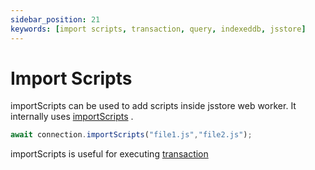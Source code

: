 ```yaml
---
sidebar_position: 21
keywords: [import scripts, transaction, query, indexeddb, jsstore]
---
```


# Import Scripts

importScripts can be used to add scripts inside jsstore web worker. It internally uses [importScripts](https://developer.mozilla.org/en-US/docs/Web/API/WorkerGlobalScope/importScripts) .


```javascript
await connection.importScripts("file1.js","file2.js");
```

importScripts is useful for executing [transaction](/docs/transaction.md)
